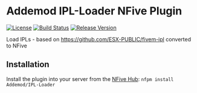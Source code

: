 # Addemod IPL-Loader NFive Plugin
[![License](https://img.shields.io/github/license/Addemod/IPL-Loader.svg)](LICENSE)
[![Build Status](https://img.shields.io/appveyor/ci/Addemod/IPL-Loader/master.svg)](https://ci.appveyor.com/project/Addemod/IPL-Loader)
[![Release Version](https://img.shields.io/github/release/Addemod/IPL-Loader/all.svg)](https://github.com/Addemod/IPL-Loader/releases)

Load IPLs - based on https://github.com/ESX-PUBLIC/fivem-ipl converted to NFive

## Installation
Install the plugin into your server from the [NFive Hub](https://hub.nfive.io/Addemod/IPL-Loader): `nfpm install Addemod/IPL-Loader`
